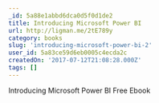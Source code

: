 ```yaml
---
_id: 5a88e1abbd6dca0d5f0d1de2
title: Introducing Microsoft Power BI
url: http://ligman.me/2tE789y
category: books
slug: 'introducing-microsoft-power-bi-2'
user_id: 5a83ce59d6eb0005c4ecda2c
createdOn: '2017-07-12T21:08:28.000Z'
tags: []
---
```


Introducing Microsoft Power BI Free Ebook
